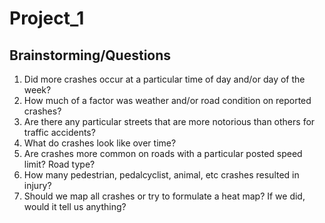 # Project_1

## Brainstorming/Questions

1) Did more crashes occur at a particular time of day and/or day of the week?
2) How much of a factor was weather and/or road condition on reported crashes?
3) Are there any particular streets that are more notorious than others for traffic accidents?
4) What do crashes look like over time?
5) Are crashes more common on roads with a particular posted speed limit? Road type?
6) How many pedestrian, pedalcyclist, animal, etc crashes resulted in injury?
7) Should we map all crashes or try to formulate a heat map? If we did, would it tell us anything?
